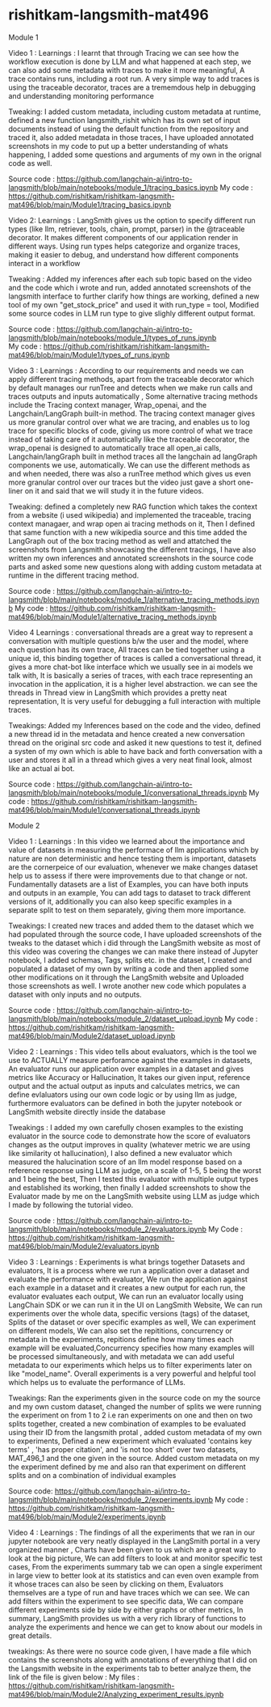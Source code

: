 # rishitkam-langsmith-mat496
Module 1 

Video 1 :
Learnings :
I learnt that through Tracing we can see how the workflow execution is done by LLM and what happened at each step, we can also add some metadata with traces to make it more meaningful, A trace contains runs, including a root run. A very simple way to add traces is using the traceable decorator, traces are a trememdous help in debugging and understanding monitoring performance

Tweaking:
I added custom metadata, including custom metadata at runtime, defined a new function langsmith_rishit which has its own set of input documents instead of using the default function from the repository and traced it, also added metadata in those traces, I have uploaded annotated screenshots in my code to put up a better understanding of whats happening, I added some questions and arguments of my own in the orignal code as well.

Source code : https://github.com/langchain-ai/intro-to-langsmith/blob/main/notebooks/module_1/tracing_basics.ipynb
My code : https://github.com/rishitkam/rishitkam-langsmith-mat496/blob/main/Module1/tracing_basics.ipynb


Video 2:
Learnings : 
LangSmith gives us the option to specify different run types (like llm, retriever, tools, chain, prompt, parser) in the @traceable decorator. It makes different components of our application render in different ways. Using run types helps categorize and organize traces, making it easier to debug, and understand how different components interact in a workflow

Tweaking : Added my inferences after each sub topic based on the video and the code which i wrote and run, added annotated screenshots of the langsmith interface to further clarify how things are working, defined a new tool of my own "get_stock_price" and used it with run_type = tool, Modified some source codes in LLM run type to give slighly different output format.

Source code : https://github.com/langchain-ai/intro-to-langsmith/blob/main/notebooks/module_1/types_of_runs.ipynb         
My code : https://github.com/rishitkam/rishitkam-langsmith-mat496/blob/main/Module1/types_of_runs.ipynb


Video 3 :
Learnings : According to our requirements and needs we can apply different tracing methods, apart from the traceable decorator which by default manages our runTree and detects when we make run calls and traces outputs and inputs automatically , Some alternative tracing methods include the Tracing context manager, Wrap_openai, and the Langchain/LangGraph built-in method. The tracing context manager gives us more granular control over what we are tracing, and enables us to log trace for specific blocks of code, giving us more control of what we trace instead of taking care of it automatically like the traceable decorator, the wrap_openai is designed to automatically trace all open_ai calls, Langchain/langGraph built in method traces all the langchain ad langGraph components we use, automatically. We can use the different methods as and when needed, there was also a runTree method which gives us even more granular control over our traces but the video just gave a short one-liner on it and said that we will study it in the future videos.

Tweaking:
defined a completely new RAG function which takes the context from a website (i used wikipedia) and implemented the traceable, tracing context managaer, and wrap open ai tracing methods on it, Then I defined that same function with a new wikipedia source and this time added the LangGraph out of the box tracing method as well and attatched the screenshots from Langsmith showcasing the different tracings, I have also written my own inferences and annotated screenshots in the source code parts and asked some new questions along with adding custom metadata at runtime in the different tracing method.

Source code : https://github.com/langchain-ai/intro-to-langsmith/blob/main/notebooks/module_1/alternative_tracing_methods.ipynb
My code : https://github.com/rishitkam/rishitkam-langsmith-mat496/blob/main/Module1/alternative_tracing_methods.ipynb

Video 4
Learnings : 
conversational threads are a great way to represent a conversation with multiple questions b/w the user and the model, where each question has its own trace, All traces can be tied together using a unique id, this binding together of traces is called a conversational thread, it gives a more chat-bot like interface which we usually see in ai models we talk with, It is basically a series of traces, with each trace representing an invocation in the application, it is a higher level abstraction. we can see the threads in Thread view in LangSmith which provides a pretty neat representation, It is very useful for debugging a full interaction with multiple traces.

Tweakings: Added my Inferences based on the code and the video, defined a new thread id in the metadata and hence created a new conversation thread on the original src code and asked it new questions to test it, defined a systen of my own which is able to have back and forth conversation with a user and stores it all in a thread which gives a very neat final look, almost like an actual ai bot.

Source code : https://github.com/langchain-ai/intro-to-langsmith/blob/main/notebooks/module_1/conversational_threads.ipynb
My code : https://github.com/rishitkam/rishitkam-langsmith-mat496/blob/main/Module1/conversational_threads.ipynb



Module 2 

Video 1 : 
Learnings : In this video we learned about the importance and value of datasets in measuring the performace of llm applications which by nature are non deterministic and hence testing them is important, datasets are the cornerpeice of our evaluation, whenever we make changes dataset help us to assess if there were improvements due to that change or not. Fundamentally datasets are a list of Examples, you can have both inputs and outputs in an example, You can add tags to dataset to track different versions of it, additionally you can also keep specific examples in a separate split to test on them separately, giving them more importance.

Tweakings: I created new traces and added them to the dataset which we had populated through the source code, I have uploaded screenshots of the tweaks to the dataset which i did through the LangSmith website as most of this video was covering the changes we can make there instead of Jupyter notebook, I added schemas, Tags, splits etc. in the dataset, I created and populated a dataset of my own by writing a code and then applied some other modifications on it through the LangSmith website and Uploaded those screenshots as well. I wrote another new code which populates a dataset with only inputs and no outputs.

Source code : https://github.com/langchain-ai/intro-to-langsmith/blob/main/notebooks/module_2/dataset_upload.ipynb
My code : https://github.com/rishitkam/rishitkam-langsmith-mat496/blob/main/Module2/dataset_upload.ipynb

Video 2 :
Learnings : This video tells about evaluators, which is the tool we use to ACTUALLY measure perforamce against the examples in datasets, An evaluator runs our application over examples in a dataset and gives metrics like Accuracy or Hallucination, It takes our given input, reference output and the actual output as inputs and calculates metrics, we can define evlaluators using our own code logic or by using llm as judge, furthermore evaluators can be defined in both the jupyter notebook or LangSmith website directly inside the database 

Tweakings : I added my own carefully chosen examples to the existing evaluator in the source code to demonstrate how the score of evaluators changes as the output improves in quality (whatever metric we are using like similarity ot hallucination), I also defined a new evaluator which measured the halucination score of an llm model response based on a reference response using LLM as judge, on a scale of 1-5, 5 being the worst and 1 being the best, Then I tested this evaluator with multiple output types and established its working, then finally I added screenshots to show the Evaluator made by me on the LangSmith website using LLM as judge which I made by following the tutorial video.

Source code : https://github.com/langchain-ai/intro-to-langsmith/blob/main/notebooks/module_2/evaluators.ipynb
My Code : https://github.com/rishitkam/rishitkam-langsmith-mat496/blob/main/Module2/evaluators.ipynb

Video 3 :
Learnings : Experiments is what brings together Datasets and evaluators, It is a process where we run a application over a dataset and evaluate the performance with evaluator, We run the application against each example in a dataset and it creates a new output for each run, the evaluator evaluates each output, We can run an evaluator locally using LangChain SDK or we can run it in the UI on LangSmith Website, We can run experiments over the whole data, specific versions (tags) of the dataset, Splits of the dataset or over specific examples as well, We can experiment on different models, We can also set the repititions, concurrency or metadata in the experiments, repitions define how many times each example will be evaluated,Concurrency specifies how many examples will be processed simultaneously, and with metadata we can add useful metadata to our experiments which helps us to filter experiments later on like "model_name". Overall experiments is a very powerful and helpful tool which helps us to evaluate the performance of LLMs.


Tweakings: Ran the experiments given in the source code on my the source and my own custom dataset, changed the number of splits we were running the experiment on from 1 to 2 i.e ran  experiments on one and then on two splits together, created a new combination of examples to be evaluated using their ID from the langsmith protal , added custom metadata of my own to experiments, Defined a new experiment which evaluated 'contains key terms' , 'has proper citation', and 'is not too short' over two datasets, MAT_496_1 and the one given in the source. Added custom metadata on my the experiment defined by me and also ran that experiment on different splits and on a combination of individual examples

Source code: https://github.com/langchain-ai/intro-to-langsmith/blob/main/notebooks/module_2/experiments.ipynb
My code : https://github.com/rishitkam/rishitkam-langsmith-mat496/blob/main/Module2/experiments.ipynb



Video 4 : 
Learnings : The findings of all the experiments that we ran in our jupyter notebook are very neatly displayed in the LangSmith portal in a very organized manner , Charts have been given to us which are a great way to look at the big picture, We  can add filters to look at and monitor specific test cases, From the experiments summary tab we can open a single experiment in large view to better look at its statistics and can even oven example from it whose traces can also be seen by clicking on them, Evaluators themselves are a type of run and have traces which we can see. We can add filters within the experiment to see specific data, We can compare different experiments side by side by either graphs or other metrics, In summary, LangSmith provides us with a very rich library of functions to analyze the experiments and hence we can get to know about our models in great details.

tweakings:  As there were no source code given, I have made a file which contains the screenshots along with annotations of everything that I did on the Langsmith website in the experiments tab to better analyze them, the link of the file is given below : 
My files : https://github.com/rishitkam/rishitkam-langsmith-mat496/blob/main/Module2/Analyzing_experiment_results.ipynb





